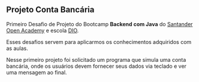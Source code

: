 ## Projeto Conta Bancária

Primeiro Desafio de Projeto do Bootcamp **Backend com Java** do [Santander Open Academy](https://santanderopenacademy.com/pt_pt/index.html) e escola [DIO](https://www.dio.me/).

Esses desafios servem para aplicarmos os conhecimentos adquiridos com as aulas.

Nesse primeiro projeto foi solicitado um programa que simula uma conta bancária, onde os usuários devem fornecer seus dados via teclado e ver uma mensagem ao final.
